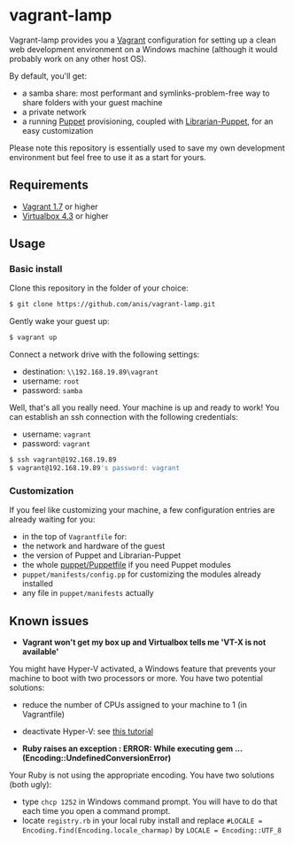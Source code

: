 # vagrant-lamp
Vagrant-lamp provides you a [Vagrant][3] configuration for setting up a clean web development environment on a Windows machine (although it would probably work on any other host OS).

By default, you'll get:
* a samba share: most performant and symlinks-problem-free way to share folders with your guest machine
* a private network
* a running [Puppet][6] provisioning, coupled with [Librarian-Puppet][5], for an easy customization

Please note this repository is essentially used to save my own development environment but feel free to use it as a start for yours.

## Requirements
* [Vagrant 1.7][1] or higher
* [Virtualbox 4.3][2] or higher

## Usage
### Basic install
Clone this repository in the folder of your choice:

```sh
$ git clone https://github.com/anis/vagrant-lamp.git
```

Gently wake your guest up:

```sh
$ vagrant up
```

Connect a network drive with the following settings:
* destination: `\\192.168.19.89\vagrant`
* username: `root`
* password: `samba`

Well, that's all you really need. Your machine is up and ready to work! You can establish an ssh connection with the following credentials:
* username: `vagrant`
* password: `vagrant`

```sh
$ ssh vagrant@192.168.19.89
$ vagrant@192.168.19.89's password: vagrant
```

### Customization
If you feel like customizing your machine, a few configuration entries are already waiting for you:
* in the top of `Vagrantfile` for:
 * the network and hardware of the guest
 * the version of Puppet and Librarian-Puppet
* the whole [puppet/Puppetfile][5] if you need Puppet modules
* `puppet/manifests/config.pp` for customizing the modules already installed
* any file in `puppet/manifests` actually

## Known issues
* **Vagrant won't get my box up and Virtualbox tells me 'VT-X is not available'**

You might have Hyper-V activated, a Windows feature that prevents your machine to boot with two processors or more. You have two potential solutions:
* reduce the number of CPUs assigned to your machine to 1 (in Vagrantfile)
* deactivate Hyper-V: see [this tutorial][4]

* **Ruby raises an exception : ERROR: While executing gem ... (Encoding::UndefinedConversionError)**

Your Ruby is not using the appropriate encoding. You have two solutions (both ugly):
* type `chcp 1252` in Windows command prompt. You will have to do that each time you open a command prompt.
* locate `registry.rb` in your local ruby install and replace `#LOCALE = Encoding.find(Encoding.locale_charmap)` by `LOCALE = Encoding::UTF_8`

[1]: http://www.vagrantup.com/downloads.html
[2]: https://www.virtualbox.org/wiki/Downloads
[3]: http://www.vagrantup.com
[4]: http://www.eightforums.com/tutorials/42041-hyper-v-enable-disable-windows-8-a.html
[5]: https://github.com/rodjek/librarian-puppet
[6]: https://docs.puppetlabs.com/learning/introduction.html